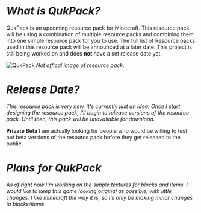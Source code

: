 # *What is QukPack?*
QukPack is an upcoming resource pack for Minecraft. This resource pack will be using a combination of multiple resource packs and combining them into one simple resource pack for you to use. The full list of Resource packs used in this resource pack will be announced at a later date. This project is still being worked on and does **not** have a set release date yet.


![QukPack](https://i.imgur.com/TPmCSr8.jpg)
*Not offical image of resource pack.*


# *Release Date?*
*This resource pack is very new, it's currently just an idea. Once I start designing the resource pack, I'll begin to release versions of the resource pack. Until then, this pack will be unavailable for download.*

**Private Beta**
I am actually looking for people who would be willing to test out beta versions of the resource pack
before they get released to the public.


# *Plans for QukPack*
*As of right now I'm working on the simple textures for blocks and items. I would like to keep this game looking original as possible, with little changes. I like minecraft the way it is, so I'll only be making minor changes to blocks/items*

